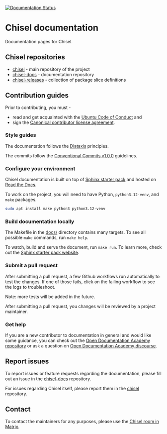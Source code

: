 [![Documentation Status](https://readthedocs.com/projects/canonical-chisel/badge/?version=latest)](https://canonical-chisel.readthedocs-hosted.com/en/latest/?badge=latest)

# Chisel documentation

Documentation pages for Chisel.


## Chisel repositories

- [chisel] - main repository of the project
- [chisel-docs] - documentation repository
- [chisel-releases] - collection of package slice definitions


## Contribution guides

Prior to contributing, you must -
- read and get acquainted with the [Ubuntu Code of Conduct] and
- sign the [Canonical contributor license agreement].


### Style guides

The documentation follows the [Diataxis] principles.

The commits follow the [Conventional Commits v1.0.0] guidelines.


### Configure your environment

Chisel documentation is built on top of [Sphinx starter pack] and hosted on
[Read the Docs].

To work on the project, you will need to have Python, `python3.12-venv`, and `make` packages.

```bash
sudo apt install make python3 python3.12-venv
```


### Build documentation locally

The Makefile in the [docs/](docs/) directory contains many targets. To see all
possible `make` commands, run `make help`.

To watch, build and serve the document, run `make run`. To learn more, check
out the [Sphinx starter pack website].


### Submit a pull request

After submitting a pull request, a few Github workflows run automatically to
test the changes. If one of those fails, click on the failing workflow to see
the logs to troubleshoot.

Note: more tests will be added in the future.
<!-- TODO: update the tests description once there are more -->

After submitting a pull request, you changes will be reviewed by a project
maintainer.


### Get help

If you are a new contributor to documentation in general and would like some
guidance, you can check out the [Open Documentation Academy repository] or ask
a question on [Open Documentation Academy discourse].


## Report issues

To report issues or feature requests regarding the documentation, please fill
out an issue in the [chisel-docs] repository.

For issues regarding Chisel itself, please report them in the [chisel]
repository.


## Contact

To contact the maintainers for any purposes, please use the [Chisel room in Matrix].


<!-- LINKS -->

[Canonical contributor license agreement]: https://ubuntu.com/legal/contributors
[Chisel room in Matrix]: https://matrix.to/#/#chisel:ubuntu.com
[Conventional Commits v1.0.0]: https://www.conventionalcommits.org/en/v1.0.0/
[Diataxis]: https://diataxis.fr/
[Read the Docs]: https://about.readthedocs.com/
[Sphinx starter pack website]: https://canonical-starter-pack.readthedocs-hosted.com/latest/content/set-up/#build-and-run-the-local-server
[Sphinx starter pack]: https://github.com/canonical/sphinx-docs-starter-pack
[Ubuntu Code of Conduct]: https://ubuntu.com/community/ethos/code-of-conduct
[Open Documentation Academy repository]: https://github.com/canonical/open-documentation-academy/
[Open Documentation Academy discourse]: https://discourse.ubuntu.com/c/community/open-documentation-academy/166

[chisel]: https://github.com/canonical/chisel
[chisel-docs]: https://github.com/canonical/chisel-docs
[chisel-releases]: https://github.com/canonical/chisel-releases
